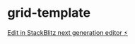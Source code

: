 # grid-template

[Edit in StackBlitz next generation editor ⚡️](https://stackblitz.com/~/github.com/juan-soares/grid-template)